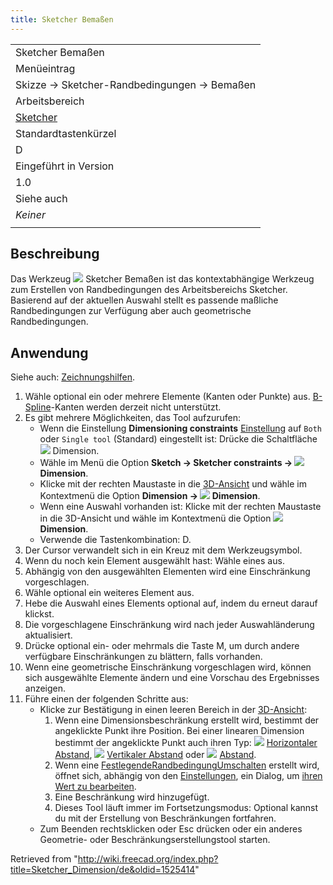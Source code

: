 ```yaml
---
title: Sketcher Bemaßen
---
```


|                                                            |
| ---------------------------------------------------------- |
| Sketcher Bemaßen                                           |
| Menüeintrag                                                |
| Skizze → Sketcher-Randbedingungen → Bemaßen                |
| Arbeitsbereich                                             |
| [Sketcher](/Sketcher_Workbench/de "Sketcher Workbench/de") |
| Standardtastenkürzel                                       |
| D                                                          |
| Eingeführt in Version                                      |
| 1.0                                                        |
| Siehe auch                                                 |
| _Keiner_                                                   |
|                                                            |

## Beschreibung

Das Werkzeug ![](/images/Sketcher_Dimension.svg) Sketcher Bemaßen ist das kontextabhängige Werkzeug zum Erstellen von Randbedingungen des Arbeitsbereichs Sketcher. Basierend auf der aktuellen Auswahl stellt es passende maßliche Randbedingungen zur Verfügung aber auch geometrische Randbedingungen.

## Anwendung

Siehe auch: [Zeichnungshilfen](/Sketcher_Workbench/de#Zeichnungshilfen "Sketcher Workbench/de").

1. Wähle optional ein oder mehrere Elemente (Kanten oder Punkte) aus. [B-Spline](/Sketcher_Workbench#Sketcher_CompCreateBSpline/de "Sketcher Workbench")-Kanten werden derzeit nicht unterstützt.
2. Es gibt mehrere Möglichkeiten, das Tool aufzurufen:
   - Wenn die Einstellung **Dimensioning constraints** [Einstellung](/Sketcher_Preferences#General/de "Sketcher Preferences") auf `Both` oder `Single tool` (Standard) eingestellt ist: Drücke die Schaltfläche ![](/images/Sketcher_Dimension.svg) Dimension.
   - Wähle im Menü die Option **Sketch → Sketcher constraints → ![](/images/Sketcher_Dimension.svg) Dimension**.
   - Klicke mit der rechten Maustaste in die [3D-Ansicht](/3D_view/de "3D view/de") und wähle im Kontextmenü die Option **Dimension → ![](/images/Sketcher_Dimension.svg) Dimension**.
   - Wenn eine Auswahl vorhanden ist: Klicke mit der rechten Maustaste in die 3D-Ansicht und wähle im Kontextmenü die Option **![](/images/Sketcher_Dimension.svg) Dimension**.
   - Verwende die Tastenkombination: D.
3. Der Cursor verwandelt sich in ein Kreuz mit dem Werkzeugsymbol.
4. Wenn du noch kein Element ausgewählt hast: Wähle eines aus.
5. Abhängig von den ausgewählten Elementen wird eine Einschränkung vorgeschlagen.
6. Wähle optional ein weiteres Element aus.
7. Hebe die Auswahl eines Elements optional auf, indem du erneut darauf klickst.
8. Die vorgeschlagene Einschränkung wird nach jeder Auswahländerung aktualisiert.
9. Drücke optional ein- oder mehrmals die Taste M, um durch andere verfügbare Einschränkungen zu blättern, falls vorhanden.
10. Wenn eine geometrische Einschränkung vorgeschlagen wird, können sich ausgewählte Elemente ändern und eine Vorschau des Ergebnisses anzeigen.
11. Führe einen der folgenden Schritte aus:
    - Klicke zur Bestätigung in einen leeren Bereich in der [3D-Ansicht](/3D_view/de "3D view/de"):
      1. Wenn eine Dimensionsbeschränkung erstellt wird, bestimmt der angeklickte Punkt ihre Position. Bei einer linearen Dimension bestimmt der angeklickte Punkt auch ihren Typ: ![](/images/Sketcher_ConstrainDistanceX.svg) [Horizontaler Abstand](/Sketcher_ConstrainDistanceX/de "Sketcher ConstrainDistanceX/de"), ![](/images/Sketcher_ConstrainDistanceY.svg) [Vertikaler Abstand](/Sketcher_ConstrainDistanceY/de "Sketcher ConstrainDistanceY/de") oder ![](/images/Sketcher_ConstrainDistance.svg) [Abstand](/Sketcher_ConstrainDistance/de "Sketcher ConstrainDistance/de").
      2. Wenn eine [FestlegendeRandbedingungUmschalten](/Sketcher_ToggleDrivingConstraint/de "Sketcher ToggleDrivingConstraint/de") erstellt wird, öffnet sich, abhängig von den [Einstellungen](/Sketcher_Preferences#Display/de "Sketcher Preferences"), ein Dialog, um [ihren Wert zu bearbeiten](/Sketcher_Workbench#Edit_constraints/de "Sketcher Workbench").
      3. Eine Beschränkung wird hinzugefügt.
      4. Dieses Tool läuft immer im Fortsetzungsmodus: Optional kannst du mit der Erstellung von Beschränkungen fortfahren.
    - Zum Beenden rechtsklicken oder Esc drücken oder ein anderes Geometrie- oder Beschränkungserstellungstool starten.

Retrieved from "<http://wiki.freecad.org/index.php?title=Sketcher_Dimension/de&oldid=1525414>"
